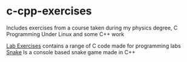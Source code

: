 # c-cpp-exercises


Includes exercises from a course taken during my physics degree, C Programming Under Linux and some C++ work

[Lab Exercises](lab-exercises) contains a range of C code made for programming labs
[Snake](snake) Is a console based snake game made in C++
